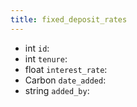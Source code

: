 ```yaml
---
title: fixed_deposit_rates  
---
```


- int `id`:
- int `tenure`:
- float `interest_rate`:
- Carbon `date_added`:
- string `added_by`:
